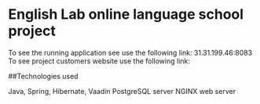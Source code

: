 # English Lab online language school project

To see the running application see use the following link: 31.31.199.46:8083
To see project customers website use the following link: 

##Technologies used 

Java, Spring, Hibernate, Vaadin
PostgreSQL server
NGINX web server


